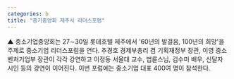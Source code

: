 ```yaml
---
categories: b
title: "중기중앙회 제주서 리더스포럼"
---
```

▲ 중소기업중앙회는 27&sim;30일 롯데호텔 제주에서 &#39;60년의 발걸음, 100년의 희망&#39;을 주제로 중소기업 리더스포럼을 연다. 추경호 경제부총리 겸 기획재정부 장관, 이영 중소벤처기업부 장관이 각각 강연하고 이정동 서울대 교수, 법륜스님, 김수미 배우, 신달자 시인 등의 강연이 이어진다. 이번 포럼에는 중소기업 대표 400여 명이 참석한다.